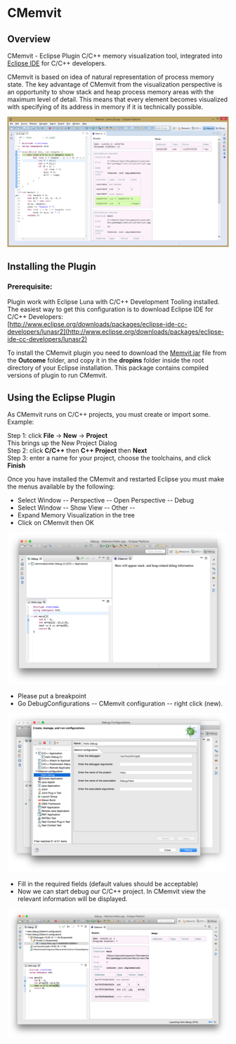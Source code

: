 # CMemvit

## Overview

CMemvit - Eclipse Plugin C/C++ memory visualization tool, integrated into [Eclipse IDE](http://www.eclipse.org/) for C/C++ developers.

CMemvit is based on idea of natural representation of process memory state. The key advantage of CMemvit from the visualization perspective is an opportunity to show stack and heap process memory areas with the maximum level of detail. This means that every element becomes visualized with specifying of its address in memory if it is technically possible.

![alt tag](https://raw.githubusercontent.com/MaratMingazov/CMemvit/dev/images/CMemvitUserInterface.png)

## Installing the Plugin

### Prerequisite: ###
Plugin work with Eclipse Luna with C/C++ Development Tooling installed.  
The easiest way to get this configuration is to download Eclipse IDE for C/C++ Developers:  
[http://www.eclipse.org/downloads/packages/eclipse-ide-cc-developers/lunasr2](http://www.eclipse.org/downloads/packages/eclipse-ide-cc-developers/lunasr2)

To install the CMemvit plugin you need to download the [Memvit.jar](https://github.com/PavelSozonov/CMemvit/raw/master/Outcome/Memvit.jar) file from the <b>Outcome</b> folder, and copy it in the <b>dropins</b> folder inside the root directory of your Eclipse installation. This package contains compiled versions of plugin to run CMemvit.

## Using the Eclipse Plugin

As CMemvit runs on C/C++ projects, you must create or import some. Example:

Step 1: click <b>File</b> -&gt; <b>New</b> -&gt; <b>Project</b><br>
This brings up the New Project Dialog<br>
Step 2: click <b>C/C++</b> then <b>C++ Project</b> then <b>Next</b><br>
Step 3: enter a name for your project, choose the toolchains, and click <b>Finish</b><br>


Once you have installed the CMemvit and restarted Eclipse you must make the menus available by the following:

* Select Window -- Perspective -- Open Perspective -- Debug
* Select Window -- Show View -- Other -- 
* Expand Memory Visualization in the tree
* Click on CMemvit then OK

<img src="https://raw.githubusercontent.com/MaratMingazov/CMemvit/dev/images/CMemvitDebugPerspective.png" width="800">

* Please put a breakpoint 
* Go DebugConfigurations -- CMemvit configuration -- right click (new).

<img src="https://raw.githubusercontent.com/MaratMingazov/CMemvit/dev/images/CMemvitConfigurationTab.png" width="800">

* Fill in the required fields (default values should be acceptable)
* Now we can start debug our C/C++ project. In CMemvit view the relevant information will be displayed.

<img src="https://raw.githubusercontent.com/MaratMingazov/CMemvit/dev/images/CMemvitVisualization.png" width="800">
